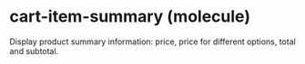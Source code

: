# cart-item-summary (molecule)

Display product summary information: price, price for different options, total and subtotal.